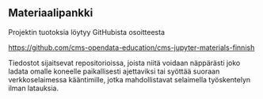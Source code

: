## Materiaalipankki

<p>Projektin tuotoksia löytyy GitHubista osoitteesta</p>

<a href="https://github.com/cms-opendata-education/cms-jupyter-materials-finnish">https://github.com/cms-opendata-education/cms-jupyter-materials-finnish</a>

Tiedostot sijaitsevat repositorioissa, joista niitä voidaan näppärästi joko ladata omalle koneelle paikallisesti ajettaviksi tai syöttää suoraan verkkoselaimessa kääntimille, jotka mahdollistavat selaimella työskentelyn ilman latauksia.
